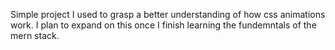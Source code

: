 Simple project I used to grasp a better understanding of how css animations work.
I plan to expand on this once I finish learning the fundemntals of the mern stack.
